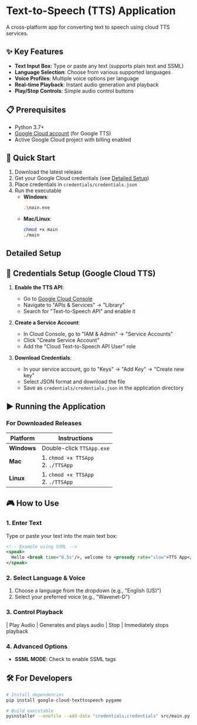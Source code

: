 # Text-to-Speech (TTS) Application

A cross-platform app for converting text to speech using cloud TTS services.

## ✨ Key Features

- **Text Input Box**: Type or paste any text (supports plain text and SSML)
- **Language Selection**: Choose from various supported languages
- **Voice Profiles**: Multiple voice options per language
- **Real-time Playback**: Instant audio generation and playback
- **Play/Stop Controls**: Simple audio control buttons

## 📋 Prerequisites

- Python 3.7+
- [Google Cloud account](https://cloud.google.com/) (for Google TTS)
- Active Google Cloud project with billing enabled

## 🚀 Quick Start

1. Download the latest release
2. Get your Google Cloud credentials (see [Detailed Setup](#detailed-setup))
3. Place credentials in `credentials/credentials.json`
4. Run the executable
   - **Windows**:
     ```bash
     .\main.exe
     ```
   - **Mac/Linux**:
     ```bash
     chmod +x main
     ./main
     ```

## Detailed Setup

## 🔑 Credentials Setup (Google Cloud TTS)

1. **Enable the TTS API**:

   - Go to [Google Cloud Console](https://console.cloud.google.com/)
   - Navigate to "APIs & Services" → "Library"
   - Search for "Text-to-Speech API" and enable it

2. **Create a Service Account**:

   - In Cloud Console, go to "IAM & Admin" → "Service Accounts"
   - Click "Create Service Account"
   - Add the "Cloud Text-to-Speech API User" role

3. **Download Credentials**:

   - In your service account, go to "Keys" → "Add Key" → "Create new key"
   - Select JSON format and download the file
   - Save as `credentials/credentials.json` in the application directory

## ▶️ Running the Application

### For Downloaded Releases

| Platform    | Instructions                          |
| ----------- | ------------------------------------- |
| **Windows** | Double-click `TTSApp.exe`             |
| **Mac**     | 1. `chmod +x TTSApp`<br>2. `./TTSApp` |
| **Linux**   | 1. `chmod +x TTSApp`<br>2. `./TTSApp` |

## 🎮 How to Use

### 1. Enter Text

Type or paste your text into the main text box:

```xml
<!-- Example using SSML -->
<speak>
  Hello <break time="0.5s"/>, welcome to <prosody rate="slow">TTS App</prosody>!
</speak>
```

### 2. Select Language & Voice

1. Choose a language from the dropdown (e.g., "English (US)")
2. Select your preferred voice (e.g., "Wavenet-D")

### 3. Control Playback

| Play Audio | Generates and plays audio
| Stop | Immediately stops playback

### 4. Advanced Options

- **SSML MODE**: Check to enable SSML tags

## 🛠 For Developers

```bash
# Install dependencies
pip install google-cloud-texttospeech pygame

# Build executable
pyinstaller --onefile --add-data "credentials;credentials" src/main.py
```
